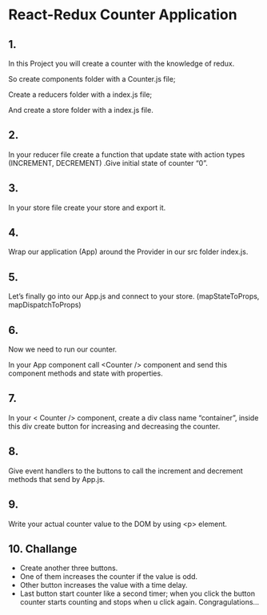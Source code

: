 # React-Redux Counter Application
## 1.
In this Project you will create a counter with the knowledge of redux.

So create components folder with a Counter.js file;

Create a reducers folder with a index.js file;

And create a store folder with a index.js file.

## 2.
In your reducer file create a function that update state with action types (INCREMENT, DECREMENT) .Give initial state of counter “0”.
## 3.
In your store file create your store and export it. 
## 4.
Wrap our application (App) around the Provider in our src folder index.js.
## 5.
Let’s finally go into our App.js and connect to your store. (mapStateToProps, mapDispatchToProps)
## 6.
Now we need to run our counter. 

In your App component call \<Counter /> component and send this component methods and state with properties.
## 7.
In your \< Counter /> component, create a div class name “container”, inside this div create button for increasing and decreasing the counter.
## 8.
Give event handlers to the buttons to call the increment and decrement methods that send by App.js.
## 9.
Write your actual counter value to the DOM by using \<p> element.
## 10. Challange
- Create another three buttons.
- One of them increases the counter if the value is odd.
- Other button increases the value with a time delay.
- Last button start counter like a second timer; when you click the button counter starts counting and stops when u click again.
Congragulations…
